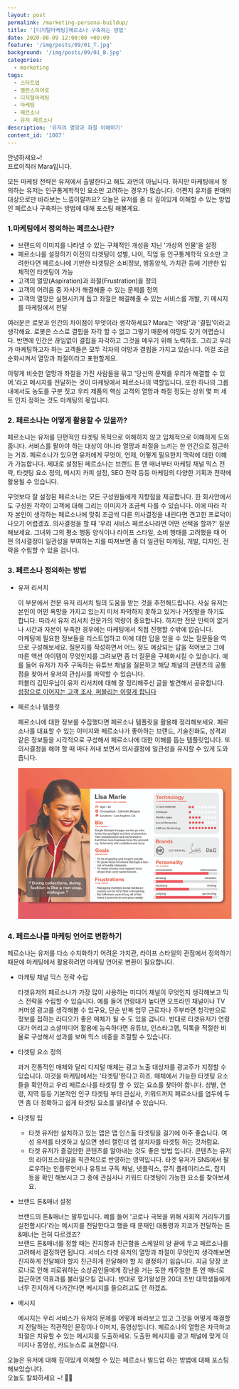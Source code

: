 ```yaml
---
layout: post
permalink: /marketing-persona-buildup/
title: '[디지털마케팅]페르소나 구축하는 방법'
date: 2020-08-09 12:00:00 +09:00
feature: '/img/posts/09/01_T.jpg'
background: '/img/posts/09/01_B.jpg'
categories:
  - marketing
tags:
  - 스타트업
  - 밸런스히어로
  - 디지털마케팅
  - 마케팅
  - 페르소나
  - 유저 페르소나
description: '유저의 열망과 좌절 이해하기'
content_id: '1007'
---
```


안녕하세요~!<br>
프로이직러 Mara입니다.

모든 마케팅 전략은 유저에서 출발한다고 해도 과언이 아닙니다. 하지만 마케팅에서 정의하는 유저는 인구통계학적인 요소만 고려하는 경우가 많습니다. 어쩐지 유저를 판매의 대상으로만 바라보는 느낌이랄까요? 오늘은 유저를 좀 더 깊이있게 이해할 수 있는 방법인 페르소나 구축하는 방법에 대해 포스팅 해볼게요.

### 1.마케팅에서 정의하는 페르소나란?

- 브랜드의 이미지를 나타낼 수 있는 구체적인 개성을 지닌 '가상의 인물'을 설정
- 페르소나를 설정하기 이전의 타겟팅이 성별, 나이, 직업 등 인구통계학적 요소만 고려한다면 페르소나에 기반한 타겟팅은 소비정보, 행동양식, 가치관 등에 기반한 입체적인 타겟팅이 가능
- 고객의 열망(Aspiration)과 좌절(Frustration)을 정의
- 고객의 어려움 중 자사가 해결해줄 수 있는 문제를 정의
- 고객의 열망은 실현시키게 돕고 좌절은 해결해줄 수 있는 서비스를 개발, 키 메시지를 마케팅에서 전달

여러분은 로봇과 인간의 차이점이 무엇이라 생각하세요? Mara는 '야망'과 '결핍'이라고 생각해요. 로봇은 스스로 결핍을 자각 할 수 없고 그렇기 때문에 야망도 갖기 어렵습니다. 반면에 인간은 끊임없이 결핍을 자각하고 그것을 메우기 위해 노력하죠. 그리고 우리가 마케팅하고자 하는 고객들은 모두 각자의 야망과 결핍을 가지고 있습니다. 이걸 조금 순화시켜서 열망과 좌절이라고 표현할게요. <br>

이렇게 비슷한 열망과 좌절을 가진 사람들을 묶고 '당신의 문제를 우리가 해결할 수 있어.'라고 메시지를 전달하는 것이 마케팅에서 페르소나의 역할입니다. 또한 하나의 그룹 내에서도 농도를 구분 짓고 우리 제품의 핵심 고객의 열망과 좌절 정도는 상위 몇 퍼 세트 인지 정하는 것도 마케팅의 몫입니다.  

### 2. 페르소나는 어떻게 활용할 수 있을까?

페르소나는 유저를 단편적인 타겟팅 목적으로 이해하지 않고 입체적으로 이해하게 도와줍니다. 서비스를 팔아야 하는 대상이 아니라 열망과 좌절을 느끼는 한 인간으로 접근하는 거죠. 페르소나가 있으면 유저에게 무엇이, 언제, 어떻게 필요한지 맥락에 대한 이해가 가능합니다. 제대로 설정된 페르소나는 브랜드 톤 앤 매너부터 마케팅 채널 믹스 전략, 타겟팅 요소 정의, 메시지 카피 설정, SEO 전략 등등 마케팅의 다양한 기획과 전략에 활용될 수 있습니다.

무엇보다 잘 설정된 페르소나는 모든 구성원들에게 지향점을 제공합니다. 한 회사안에서도 구성원 각각이 고객에 대해 그리는 이미지가 조금씩 다를 수 있습니다. 이에 따라 각자 본인이 생각하는 페르소나에 맞춰 조금씩 다른 의사결정을 내린다면 견고한 프로덕이 나오기 어렵겠죠. 의사결정을 할 때 '우리 서비스 페르소나라면 어떤 선택을 할까?' 질문해보세요. 그녀와 그의 평소 행동 양식이나 라이프 스타일, 소비 행태를 고려했을 때 어떤 의사결정이 일관성을 부여하는 지를 따져보면 좀 더 일관된 마케팅, 개발, 디자인, 전략을 수립할 수 있을 겁니다.

### 3. 페르소나 정의하는 방법

- 유저 리서치

  이 부분에서 전문 유저 리서치 팀의 도움을 받는 것을 추천해드립니다. 사실 유저는 본인이 어떤 욕망을 가지고 있는지 미처 파악하지 못하고 있거나 거짓말을 하기도 합니다. 따라서 유저 리서치 전문가의 역량이 중요합니다. 하지만 전문 인력이 없거나 시간과 자본이 부족한 경우에는 마케팅에서 직접 진행할 수밖에 없습니다.<br>
  마케팅에 필요한 정보들을 리스트업하고 이에 대한 답을 얻을 수 있는 질문들을 역으로 구성해보세요. 질문지를 작성하면서 어느 정도 예상되는 답을 적어보고 그에 따른 액션 아이템이 무엇인지를 그려보면 좀 더 질문을 구체화시킬 수 있습니다. 예를 들어 유저가 자주 구독하는 유튜브 채널을 질문하고 해당 채널의 콘텐츠의 공통점을 찾아서 유저의 관심사를 파악할 수 있습니다.<br>
  퍼블리 김민우님이 유저 리서치에 대해 잘 정리해주신 글을 발견해서 공유합니다. <br>
  [성장으로 이어지는 고객 조사, 퍼블리는 이렇게 합니다](https://publy.co/content/4484?s=cwazjn)

- 페르소나 템플릿

  페르소나에 대한 정보를 수집했다면 페르소나 템플릿을 활용해 정리해보세요. 페르소나를 대표할 수 있는 이미지와 페르소나가 좋아하는 브랜드, 기술친화도, 성격과 같은 정보들을 시각적으로 구성해서 페르소나에 대한 이해를 돕는 템플릿입니다. 또 의사결정을 해야 할 때 마다 꺼내 보면서 의사결정에 일관성을 유지할 수 있게 도와줍니다.        

  ![이미지1](/img/posts/09/1.PNG)

### 4. 페르소나를 마케팅 언어로 변환하기   

페르소나는 유저를 다소 수치화하기 어려운 가치관, 라이프 스타일의 관점에서 정의하기 때문에 마케팅에서 활용하려면 마케팅 언어로 변환이 필요합니다.

- 마케팅 채널 믹스 전략 수립

  타겟유저의 페르소나가 가장 많이 사용하는 미디어 채널이 무엇인지 생각해보고 믹스 전략을 수립할 수 있습니다. 예를 들어 연령대가 높다면 오프라인 채널이나 TV 커머셜 광고를 생각해볼 수 있구요, 단순 반복 업무 근로자나 주부라면 청각만으로 정보를 접하는 라디오가 좋은 매체가 될 수 도 있을 겁니다. 반대로 타겟유저가 연령대가 어리고 소셜미디어 활용에 능숙하다면 유튜브, 인스타그램, 틱톡을 적절한 비율로 구성해서 성과를 보며 믹스 비중을 조절할 수 있습니다.

- 타겟팅 요소 정의

  과거 전통적인 매체와 달리 디지털 매체는 광고 노출 대상자를 광고주가 지정할 수 있습니다. 이것을 마케팅에서는 '타겟팅'한다고 하죠. 매체에서 가능한 타겟팅 요소들을 확인하고 우리 페르소나를 타겟팅 할 수 있는 요소를 찾아야 합니다. 성별, 연령, 지역 등등 기본적인 인구 타겟팅 부터 관심사, 키워드까지 페르소나를 염두에 두면 좀 더 정확하고 쉽게 타겟팅 요소를 발라낼 수 있습니다.

- 타겟팅 팁

  - 타겟 유저만 설치하고 있는 앱은 앱 인스톨 타겟팅을 걸기에 아주 좋습니다. 여성 유저를 타겟하고 싶으면 생리 캘린더 앱 설치자를 타겟팅 하는 것처럼요.
  - 타겟 유저가 즐길만한 콘텐츠를 알아내는 것도 좋은 방법 입니다. 콘텐츠는 유저의 라이프스타일을 직관적으로 반영하는 영역입니다. 타겟 유저가 SNS에서 팔로우하는 인플루언서나 유튜브 구독 채널, 넷플릭스, 뮤직 플레이리스트, 잡지 등을 확인 해보시고 그 중에 관심사나 키워드 타겟팅이 가능한 요소를 찾아보세요.

- 브랜드 톤&매너 설정

  브랜드의 톤&매너는 말투입니다. 예를 들어 '코로나 극복을 위해 사회적 거리두기를 실천합시다'라는 메시지를 전달한다고 했을 때 문재인 대통령과 지코가 전달하는 톤&매너는 전혀 다르겠죠? <br>브랜드 톤&매너를 정할 때는 진지함과 친근함을 스케일의 양 끝에 두고 페르소나를 고려해서 결정하면 됩니다. 서비스 타겟 유저의 열망과 좌절이 무엇인지 생각해보면 진지하게 전달해야 할지 친근하게 전달해야 할 지 결정하기 쉽습니다. 지금 당장 코로나로 인해 괴로워하는 소상공인들에게 장난을 거는 듯한 캐주얼한 톤 앤 매너로 접근하면 역효과를 불러일으킬 겁니다. 반대로 혈기왕성한 20대 초반 대학생들에게 너무 진지하게 다가간다면 메시지를 들으려고도 안 하겠죠.

- 메시지

  메시지는 우리 서비스가 유저의 문제를 어떻게 바라보고 있고 그것을 어떻게 해결할지 전달하는 직관적인 문장이나 이미지, 동영상입니다. 페르소나의 열망은 자극하고 좌절은 치유할 수 있는 메시지를 도출하세요. 도출한 메시지를 광고 채널에 맞게 이미지나 동영상, 카드뉴스로 표현합니다.  

오늘은 유저에 대해 깊이있게 이해할 수 있는 페르소나 빌드업 하는 방법에 대해 포스팅 해보았습니다.<br>오늘도 칼퇴하세요 ~!  🙋‍♀️
